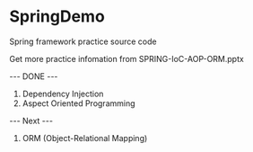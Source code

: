 SpringDemo
==========

Spring framework practice source code

Get more practice infomation from SPRING-IoC-AOP-ORM.pptx

--- DONE ---
1. Dependency Injection
2. Aspect Oriented Programming


--- Next ---
1. ORM (Object-Relational Mapping)
